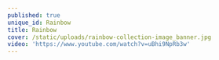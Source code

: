 ```yaml
---
published: true
unique_id: Rainbow
title: Rainbow
cover: /static/uploads/rainbow-collection-image_banner.jpg
video: 'https://www.youtube.com/watch?v=uBhi9NpRb3w'
---
```


